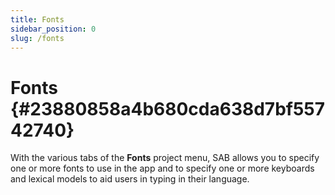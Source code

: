 ```yaml
---
title: Fonts
sidebar_position: 0
slug: /fonts
---
```


# Fonts {#23880858a4b680cda638d7bf55742740}

With the various tabs of the **Fonts** project menu, SAB allows you to specify one or more fonts to use in the app and to specify one or more keyboards and lexical models to aid users in typing in their language.


